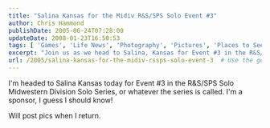 ```yaml
---
title: "Salina Kansas for the Midiv R&S/SPS Solo Event #3"
author: Chris Hammond
publishDate: 2005-06-24T07:28:00
updateDate: 2008-01-23T16:50:53
tags: [ 'Games', 'Life News', 'Photography', 'Pictures', 'Places to See', 'Site News' ]
excerpt: "Join us as we head to Salina, Kansas for Event #3 in the R&S/SPS Solo Midwestern Division. Stay tuned for exciting event updates and photos!"
url: /2005/salina-kansas-for-the-midiv-rssps-solo-event-3  # Use the generated URL with year
---
```

<P>I'm headed to Salina Kansas today for Event #3 in the R&amp;S/SPS Solo Midwestern Division Solo Series, or whatever the series is called. I'm a sponsor, I guess I should know!</P> <P>Will post pics when I return.</P>

